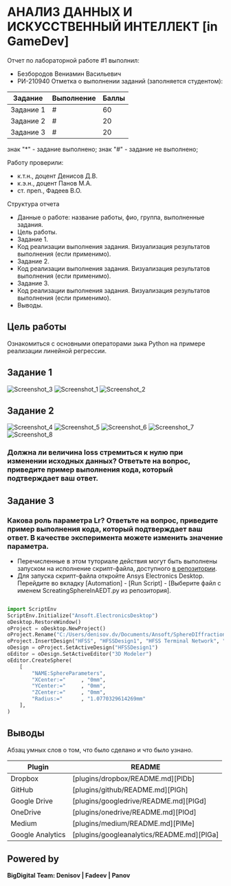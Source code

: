 # АНАЛИЗ ДАННЫХ И ИСКУССТВЕННЫЙ ИНТЕЛЛЕКТ [in GameDev]
Отчет по лабораторной работе #1 выполнил:
- Безбородов Вениамин Васильевич
- РИ-210940
Отметка о выполнении заданий (заполняется студентом):

| Задание | Выполнение | Баллы |
| ------ | ------ | ------ |
| Задание 1 | # | 60 |
| Задание 2 | # | 20 |
| Задание 3 | # | 20 |

знак "*" - задание выполнено; знак "#" - задание не выполнено;

Работу проверили:
- к.т.н., доцент Денисов Д.В.
- к.э.н., доцент Панов М.А.
- ст. преп., Фадеев В.О.

Структура отчета

- Данные о работе: название работы, фио, группа, выполненные задания.
- Цель работы.
- Задание 1.
- Код реализации выполнения задания. Визуализация результатов выполнения (если применимо).
- Задание 2.
- Код реализации выполнения задания. Визуализация результатов выполнения (если применимо).
- Задание 3.
- Код реализации выполнения задания. Визуализация результатов выполнения (если применимо).
- Выводы.


## Цель работы
Ознакомиться с основными операторами зыка Python на примере реализации линейной регрессии.

## Задание 1
![Screenshot_3](https://user-images.githubusercontent.com/49115035/192161460-8e35164d-62c8-4e64-99e5-0f0fcef79141.png)
![Screenshot_1](https://user-images.githubusercontent.com/49115035/192161463-d7ac842a-20f2-42b6-ab0c-c88cebf52f80.png)
![Screenshot_2](https://user-images.githubusercontent.com/49115035/192161464-2196a84c-3e5f-456d-bef2-6268893ab6b1.png)




## Задание 2
![Screenshot_4](https://user-images.githubusercontent.com/49115035/192161567-5b4e01e2-2d1f-43e9-9c73-751a77d81b19.png)
![Screenshot_5](https://user-images.githubusercontent.com/49115035/192161572-0a69bc3f-7e3f-4b77-9eb6-5dc9adf7aeda.png)
![Screenshot_6](https://user-images.githubusercontent.com/49115035/192161573-016cf493-5d49-421d-9ff6-043a08380b92.png)
![Screenshot_7](https://user-images.githubusercontent.com/49115035/192161575-2c48e03c-5a95-4d0f-9d16-0f9f72fba9b5.png)
![Screenshot_8](https://user-images.githubusercontent.com/49115035/192161576-f46a38ac-b943-4593-96b8-b5d99d7f058d.png)





### Должна ли величина loss стремиться к нулю при изменении исходных данных? Ответьте на вопрос, приведите пример выполнения кода, который подтверждает ваш ответ.


## Задание 3
### Какова роль параметра Lr? Ответьте на вопрос, приведите пример выполнения кода, который подтверждает ваш ответ. В качестве эксперимента можете изменить значение параметра.

- Перечисленные в этом туториале действия могут быть выполнены запуском на исполнение скрипт-файла, доступного [в репозитории](https://github.com/Den1sovDm1triy/hfss-scripting/blob/main/ScreatingSphereInAEDT.py).
- Для запуска скрипт-файла откройте Ansys Electronics Desktop. Перейдите во вкладку [Automation] - [Run Script] - [Выберите файл с именем ScreatingSphereInAEDT.py из репозитория].

```py

import ScriptEnv
ScriptEnv.Initialize("Ansoft.ElectronicsDesktop")
oDesktop.RestoreWindow()
oProject = oDesktop.NewProject()
oProject.Rename("C:/Users/denisov.dv/Documents/Ansoft/SphereDIffraction.aedt", True)
oProject.InsertDesign("HFSS", "HFSSDesign1", "HFSS Terminal Network", "")
oDesign = oProject.SetActiveDesign("HFSSDesign1")
oEditor = oDesign.SetActiveEditor("3D Modeler")
oEditor.CreateSphere(
	[
		"NAME:SphereParameters",
		"XCenter:="		, "0mm",
		"YCenter:="		, "0mm",
		"ZCenter:="		, "0mm",
		"Radius:="		, "1.0770329614269mm"
	], 
)

```

## Выводы

Абзац умных слов о том, что было сделано и что было узнано.

| Plugin | README |
| ------ | ------ |
| Dropbox | [plugins/dropbox/README.md][PlDb] |
| GitHub | [plugins/github/README.md][PlGh] |
| Google Drive | [plugins/googledrive/README.md][PlGd] |
| OneDrive | [plugins/onedrive/README.md][PlOd] |
| Medium | [plugins/medium/README.md][PlMe] |
| Google Analytics | [plugins/googleanalytics/README.md][PlGa] |

## Powered by

**BigDigital Team: Denisov | Fadeev | Panov**
